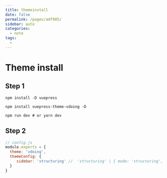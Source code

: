 ```yaml
---
title: themeinstall
date: false
permalink: /pages/adf905/
sidebar: auto
categories:
  - note
tags:
  -
---
```

# Theme install

## Step 1

``` shell
npm install -D vuepress

npm install vuepress-theme-vdoing -D

npm run dev # or yarn dev

```

## Step 2

``` js
// config.js
module.exports = {
  theme: 'vdoing',
  themeConfig: {
     sidebar: 'structuring' //  'structuring' | { mode: 'structuring', collapsable: Boolean} | 'auto' | 自定义
  }
}
```
